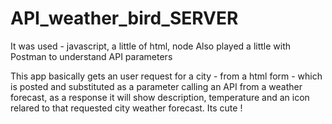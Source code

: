 # API_weather_bird_SERVER

It was used - javascript, a little of html, node 
Also played a little with Postman to understand API parameters 


This app basically gets an user request for a city  - from a html form  - which is posted and substituted as a parameter calling an API from a weather forecast, as a response 
it will show description, temperature and an icon relared to that requested city weather forecast.  Its cute !
